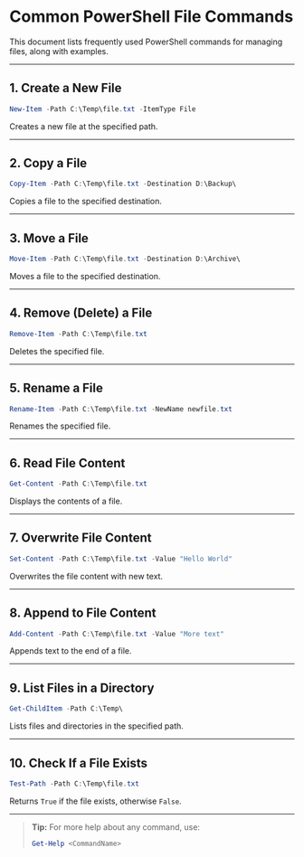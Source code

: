 # Common PowerShell File Commands

This document lists frequently used PowerShell commands for managing files, along with examples.

---

## 1. Create a New File

```powershell
New-Item -Path C:\Temp\file.txt -ItemType File
```
Creates a new file at the specified path.

---

## 2. Copy a File

```powershell
Copy-Item -Path C:\Temp\file.txt -Destination D:\Backup\
```
Copies a file to the specified destination.

---

## 3. Move a File

```powershell
Move-Item -Path C:\Temp\file.txt -Destination D:\Archive\
```
Moves a file to the specified destination.

---

## 4. Remove (Delete) a File

```powershell
Remove-Item -Path C:\Temp\file.txt
```
Deletes the specified file.

---

## 5. Rename a File

```powershell
Rename-Item -Path C:\Temp\file.txt -NewName newfile.txt
```
Renames the specified file.

---

## 6. Read File Content

```powershell
Get-Content -Path C:\Temp\file.txt
```
Displays the contents of a file.

---

## 7. Overwrite File Content

```powershell
Set-Content -Path C:\Temp\file.txt -Value "Hello World"
```
Overwrites the file content with new text.

---

## 8. Append to File Content

```powershell
Add-Content -Path C:\Temp\file.txt -Value "More text"
```
Appends text to the end of a file.

---

## 9. List Files in a Directory

```powershell
Get-ChildItem -Path C:\Temp\
```
Lists files and directories in the specified path.

---

## 10. Check If a File Exists

```powershell
Test-Path -Path C:\Temp\file.txt
```
Returns `True` if the file exists, otherwise `False`.

---

> **Tip:** For more help about any command, use:
>
> ```powershell
> Get-Help <CommandName>
> ```

